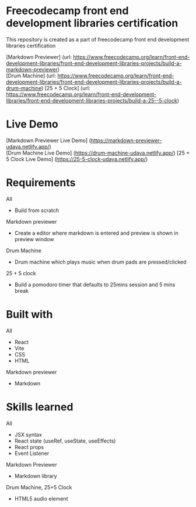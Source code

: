 # Freecodecamp front end development libraries certification
This repository is created as a part of freecodecamp front end development libraries certification

[Markdown Previewer] (url: https://www.freecodecamp.org/learn/front-end-development-libraries/front-end-development-libraries-projects/build-a-markdown-previewer)  
[Drum Machine] (url: https://www.freecodecamp.org/learn/front-end-development-libraries/front-end-development-libraries-projects/build-a-drum-machine)
[25 + 5 Clock] (url: https://www.freecodecamp.org/learn/front-end-development-libraries/front-end-development-libraries-projects/build-a-25--5-clock)

# Live Demo
[Markdown Previewer Live Demo] (https://markdown-previewer-udaya.netlify.app/)  
[Drum Machine Live Demo] (https://drum-machine-udaya.netlify.app/)
[25 + 5 Clock Live Demo] (https://25-5-clock-udaya.netlify.app/)

# Requirements
All
- Build from scratch

Markdown previewer
- Create a editor where markdown is entered and preview is shown in preview window  

Drum Machine
- Drum machine which plays music when drum pads are pressed/clicked

25 + 5 clock
- Build a pomodoro timer that defaults to 25mins session and 5 mins break

# Built with
All
- React
- Vite
- CSS
- HTML

Markdown previewer
- Markdown

# Skills learned
All
- JSX syntax
- React state (useRef, useState, useEffects)
- React props
- Event Listener

Markdown Previewer
- Markdown library

Drum Machine, 25+5 Clock
- HTML5 audio element
